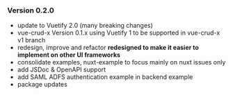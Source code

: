 ### Version 0.2.0
 * update to Vuetify 2.0 (many breaking changes)
 * vue-crud-x Version 0.1.x using Vuetify 1 to be supported in vue-crud-x v1 branch
 * redesign, improve and refactor **redesigned to make it easier to implement on other UI frameworks**
 * consolidate examples, nuxt-example to focus mainly on nuxt issues only
 * add JSDoc & OpenAPI support
 * add SAML ADFS authentication example in backend example
 * package updates
